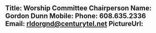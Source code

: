 Title: Worship Committee Chairperson
Name: Gordon Dunn
Mobile: 
Phone: 608.635.2336
Email: rldorgnd@centurytel.net
PictureUrl:
---